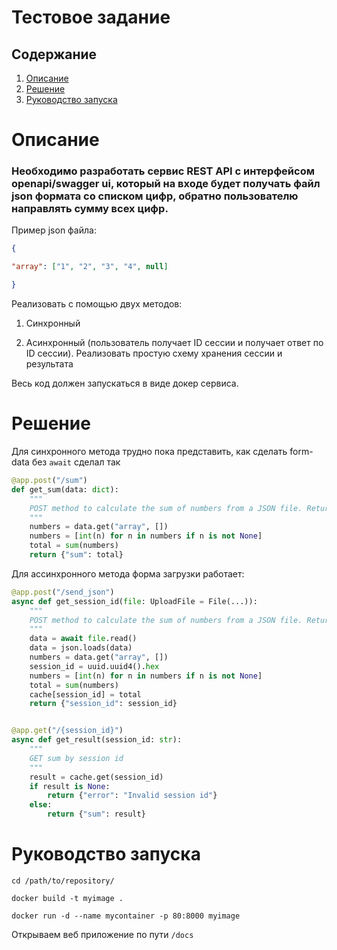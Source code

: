 # Тестовое задание

## Содержание
1. [Описание](#Описание)
2. [Решение](#решение)
3. [Руководство запуска](#руководство-запуска)


# Описание
### Необходимо разработать сервис REST API с интерфейсом openapi/swagger ui, который на входе будет получать файл json формата со списком цифр, обратно пользователю направлять сумму всех цифр.

Пример json файла:

```json
{

"array": ["1", "2", "3", "4", null]

}
```
Реализовать с помощью двух методов:

1) Синхронный

2) Асинхронный (пользователь получает ID сессии и получает ответ по ID сессии). Реализовать простую схему хранения сессии и результата

Весь код должен запускаться в виде докер сервиса.

# Решение
Для синхронного метода трудно пока представить, как сделать form-data без ```await``` сделал так
```python
@app.post("/sum")
def get_sum(data: dict):
    """
    POST method to calculate the sum of numbers from a JSON file. Return sum
    """
    numbers = data.get("array", [])
    numbers = [int(n) for n in numbers if n is not None]
    total = sum(numbers)
    return {"sum": total}
``` 

Для ассинхронного метода форма загрузки работает:
```python
@app.post("/send_json")
async def get_session_id(file: UploadFile = File(...)):
    """
    POST method to calculate the sum of numbers from a JSON file. Return session ID
    """
    data = await file.read()
    data = json.loads(data)
    numbers = data.get("array", [])
    session_id = uuid.uuid4().hex
    numbers = [int(n) for n in numbers if n is not None]
    total = sum(numbers)
    cache[session_id] = total
    return {"session_id": session_id}


@app.get("/{session_id}")
async def get_result(session_id: str):
    """
    GET sum by session id
    """
    result = cache.get(session_id)
    if result is None:
        return {"error": "Invalid session id"}
    else:
        return {"sum": result}
```

# Руководство запуска

```
cd /path/to/repository/
```
```
docker build -t myimage .
```
```
docker run -d --name mycontainer -p 80:8000 myimage
```
Открываем веб приложение по пути ```/docs```